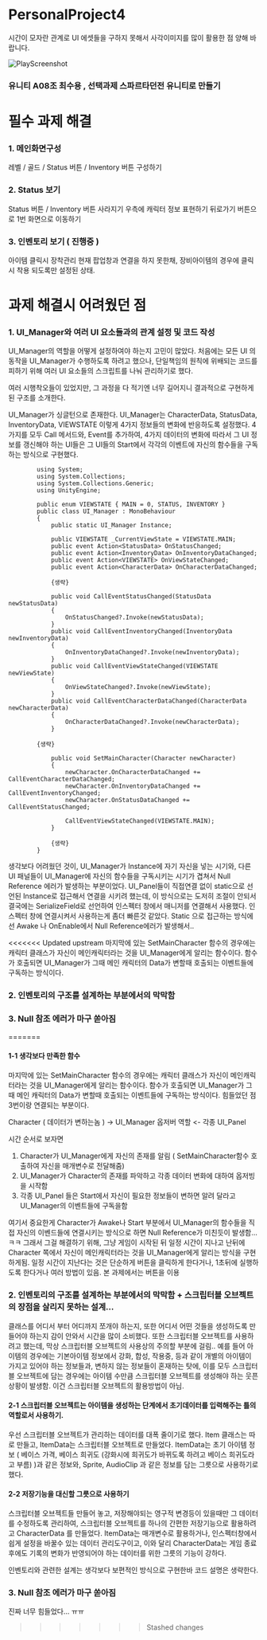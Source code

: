 # PersonalProject4

시간이 모자란 관계로 UI 에셋들을 구하지 못해서 사각이미지를 많이 활용한 점 양해 바랍니다.

![PlayScreenshot](https://github.com/Zif1519/PersonalProject4/assets/141081153/28762aed-9e36-4664-9c65-fb642a0d066a)

### 유니티 A08조 최수용 , 선택과제 스파르타던전 유니티로 만들기
# 필수 과제 해결
### 1. 메인화면구성

레벨 / 골드 / Status 버튼 / Inventory 버튼 구성하기

### 2. Status 보기

Status 버튼 / Inventory 버튼 사라지기
우측에 캐릭터 정보 표현하기
뒤로가기 버튼으로 1번 화면으로 이동하기

### 3. 인벤토리 보기 ( 진행중 )
아이템 클릭시 장착관리
현재 팝업창과 연결을 하지 못한채, 장비아이템의 경우에 클릭시 착용 되도록만 설정된 상태.


# 과제 해결시 어려웠던 점
### 1. UI_Manager와 여러 UI 요소들과의 관계 설정 및 코드 작성
UI_Manager의 역할을 어떻게 설정하여야 하는지 고민이 많았다.
처음에는 모든 UI 의 동작을 UI_Manager가 수행하도록 하려고 했으나, 단일책임의 원칙에 위배되는 코드를 피하기 위해
여러 UI 요소들의 스크립트를 나눠 관리하기로 했다.

여러 시행착오들이 있었지만, 그 과정을 다 적기엔 너무 길어지니 결과적으로 구현하게 된 구조를 소개한다.

UI_Manager가 싱글턴으로 존재한다.
UI_Manager는 CharacterData, StatusData, InventoryData, VIEWSTATE 이렇게 4가지 정보들의 변화에 반응하도록 설정했다.
4가지를 모두 Call 메서드와, Event를 추가하여, 4가지 데이터의 변화에 따라서 그 UI 정보를 갱신해야 하는 UI들은 
그 UI들의 Start에서 각각의 이벤트에 자신의 함수들을 구독하는 방식으로 구현했다.

  
            using System;
            using System.Collections;
            using System.Collections.Generic;
            using UnityEngine;
            
            public enum VIEWSTATE { MAIN = 0, STATUS, INVENTORY }
            public class UI_Manager : MonoBehaviour
            {
                public static UI_Manager Instance;
            
                public VIEWSTATE _CurrentViewState = VIEWSTATE.MAIN;
                public event Action<StatusData> OnStatusChanged;
                public event Action<InventoryData> OnInventoryDataChanged;
                public event Action<VIEWSTATE> OnViewStateChanged;
                public event Action<CharacterData> OnCharacterDataChanged;
                
                {생략}
            
                public void CallEventStatusChanged(StatusData newStatusData)
                {
                    OnStatusChanged?.Invoke(newStatusData);
                }
                public void CallEventInventoryChanged(InventoryData newInventoryData)
                {
                    OnInventoryDataChanged?.Invoke(newInventoryData);
                }
                public void CallEventViewStateChanged(VIEWSTATE newViewState)
                {
                    OnViewStateChanged?.Invoke(newViewState);
                }
                public void CallEventCharacterDataChanged(CharacterData newCharacterData)
                {
                    OnCharacterDataChanged?.Invoke(newCharacterData);
                }
            
            {생략}
            
                public void SetMainCharacter(Character newCharacter)
                {
                    newCharacter.OnCharacterDataChanged += CallEventCharacterDataChanged;
                    newCharacter.OnInventoryDataChanged += CallEventInventoryChanged;
                    newCharacter.OnStatusDataChanged += CallEventStatusChanged;
            
                    CallEventViewStateChanged(VIEWSTATE.MAIN);
                }

                {생략}
            }

생각보다 어려웠던 것이, UI_Manager가 Instance에 자기 자신을 넣는 시기와, 다른 UI 패널들이 UI_Manager에 자신의 함수들을 구독시키는 
시기가 겹쳐서 Null Reference 에러가 발생하는 부분이었다. UI_Panel들이 직접연결 없이 static으로 선언된 Instance로 접근해서 연결을 시키려
했는데, 이 방식으로는 도저히 조절이 안되서 결국에는 SerializeField로 선언하여 인스펙터 창에서 매니저를 연결해서 사용했다.
인스펙터 창에 연결시켜서 사용하는게 좀더 빠른것 같았다. Static 으로 접근하는 방식에선 Awake 나 OnEnable에서 Null Reference에러가 발생해서..

<<<<<<< Updated upstream
마지막에 있는 SetMainCharacter 함수의 경우에는 캐릭터 클래스가 자신이 메인캐릭터라는 것을 UI_Manager에게 알리는 함수이다.
함수가 호출되면 UI_Manager가 그때 메인 캐릭터의 Data가 변할때 호출되는 이벤트들에 구독하는 방식이다.




### 2. 인벤토리의 구조를 설계하는 부분에서의 막막함

### 3. Null 참조 에러가 마구 쏟아짐
=======

#### 1-1 생각보다 만족한 함수

마지막에 있는 SetMainCharacter 함수의 경우에는 캐릭터 클래스가 자신이 메인캐릭터라는 것을 UI_Manager에게 알리는 함수이다.
함수가 호출되면 UI_Manager가 그때 메인 캐릭터의 Data가 변할때 호출되는 이벤트들에 구독하는 방식이다.
힘들었던 점 3번이랑 연결되는 부분이다.

 Character ( 데이터가 변하는놈 )             ->            UI_Manager 옵저버 역할             <-         각종 UI_Panel          

시간 순서로 보자면
1. Character가 UI_Manager에게 자신의 존재를 알림 ( SetMainCharacter함수 호출하여 자신을 매개변수로 전달해줌)
2. UI_Manager가 Character의 존재를 파악하고 각종 데이터 변화에 대하여 옵저빙을 시작함
3. 각종 UI_Panel 들은 Start에서 자신이 필요한 정보들이 변하면 알려 달라고 UI_Manager의 이벤트들에 구독을함


여기서 중요한게 Character가 Awake나 Start 부분에서 UI_Manager의 함수들을 직접 자신의 이벤드들에 연결시키는 방식으로 하면 
Null Reference가 미친듯이 발생함... ㅋㅋ
그래서 그걸 해결하기 위해, 그냥 게임이 시작된 뒤 일정 시간이 지나고 난뒤에 Character 쪽에서 자신이 메인캐릭터라는 것을 UI_Manager에게 알리는
방식을 구현하게됨.
일정 시간이 지난다는 것은 단순하게 버튼을 클릭하게 한다거나, 1초뒤에 실행하도록 한다거나 여러 방법이 있음. 본 과제에서는 버튼을 이용

#####

### 2. 인벤토리의 구조를 설계하는 부분에서의 막막함 + 스크립터블 오브젝트의 장점을 살리지 못하는 설계...

클래스를 어디서 부터 어디까지 쪼개야 하는지, 또한 어디서 어떤 것들을 생성하도록 만들어야 하는지 감이 안와서 시간을 많이 소비했다.
또한 스크립터블 오브젝트를 사용하려고 했는데, 막상 스크립터블 오브젝트의 사용상의 주의할 부분에 걸림..
예를 들어 아이템의 경우에는 기본아이템 정보에서 강화, 합성, 작용중, 등과 같이 개별의 아이템이 가지고 있어야 하는 정보들과,
변하지 않는 정보들이 혼재하는 탓에, 이를 모두 스크립터블 오브젝트에 담는 경우에는 아이템 수만큼 스크립터블 오브젝트를 생성해야 하는
웃픈 상황이 발생함. 이건 스크립터블 오브젝트의 활용방법이 아님.


#### 2-1 스크립터블 오브젝트는 아이템을 생성하는 단계에서 초기데이터를 입력해주는 틀의 역할로서 사용하기.

우선 스크립터블 오브젝트가 관리하는 데이터를 대폭 줄이기로 했다. Item 클래스는 따로 만들고, ItemData는 스크립터블 오브젝트로 만들었다.
ItemData는 초기 아이템 정보 ( 베이스 가격, 베이스 희귀도 (강화시에 희귀도가 바뀌도록 하려고 베이스 희귀도라고 부름) )과 같은 정보와,
Sprite, AudioClip 과 같은 정보를 담는 그릇으로 사용하기로 했다.

#### 2-2 저장기능을 대신할 그릇으로 사용하기

스크립터블 오브젝트들 만들어 놓고, 저장해야되는 영구적 변경등이 있을때만 그 데이터를 수정하도록 관리하여, 스크립터블 오브젝트를 
하나의 간편한 저장기능으로 활용하려고 CharacterData 를 만들었다.
ItemData는 매개변수로 활용하거나, 인스펙터창에서 쉽게 설정을 바꿀수 있는 데이터 관리도구이고,
이와 달리 CharacterData는 게임 종료 후에도 기록의 변화가 반영되어야 하는 데이터를 위한 그릇의 기능이 강하다.

인벤토리와 관련한 설계는 생각보다 보편적인 방식으로 구현한바 코드 설명은 생략한다.


### 3. Null 참조 에러가 마구 쏟아짐

진짜 너무 힘들었다... ㅠㅠ
>>>>>>> Stashed changes
